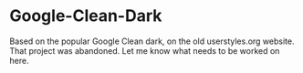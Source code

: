 # Google-Clean-Dark

Based on the popular Google Clean dark, on the old userstyles.org website. That project was abandoned. Let me know what needs to be worked on here. 
